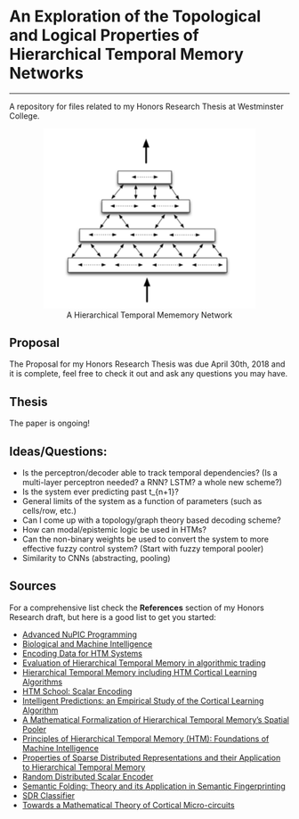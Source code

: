 # An Exploration of the Topological and Logical Properties of Hierarchical Temporal Memory Networks
---------------------------------------------------------------------------------------------------
A repository for files related to my Honors Research Thesis at Westminster College.

<center>
  <figure>
    <img src="images/hierarchy.png"  style="max-width:90%;">
    <figcaption>A Hierarchical Temporal Mememory Network</figcaption>
  </figure>
</center>

## Proposal

The Proposal for my Honors Research Thesis was due April 30th, 2018 and it is complete, feel free to check it out and ask any questions you may have.

## Thesis

The paper is ongoing!

## Ideas/Questions:

* Is the perceptron/decoder able to track temporal dependencies? (Is a multi-layer perceptron needed? a RNN? LSTM? a whole new scheme?)
* Is the system ever predicting past t_{n+1}?
* General limits of the system as a function of parameters (such as cells/row, etc.)
* Can I come up with a topology/graph theory based decoding scheme?
* How can modal/epistemic logic be used in HTMs?
* Can the non-binary weights be used to convert the system to more effective fuzzy control system? (Start with fuzzy temporal pooler)
* Similarity to CNNs (abstracting, pooling)


## Sources

For a comprehensive list check the **References** section of my Honors Research draft, but here is a good list to get you started:

* [Advanced NuPIC Programming](src/Advanced_NuPIC_Programming.pdf)
* [Biological and Machine Intelligence](src/Biological_and_Machine_Intelligence.pdf)
* [Encoding Data for HTM Systems](src/Encoding_Data_for_HTM_Systems.pdf)
* [Evaluation of Hierarchical Temporal Memory in algorithmic trading](src//home/alex/Documents/GitHubRepos/HonorsResearch/src/Evaluation_of_Hierarchical_Temporal_Memory_in_algorithmic_trading.pdf)
* [Hierarchical Temporal Memory including HTM Cortical Learning Algorithms](src/Hierarchical_Temporal_Memory_including_HTM_Cortical_Learning_Algorithms.pdf)
* [HTM School: Scalar Encoding](https://www.youtube.com/watch?v=V3Yqtpytif0)
* [Intelligent Predictions: an Empirical Study of the Cortical Learning Algorithm](src//home/alex/Documents/GitHubRepos/HonorsResearch/src/Intelligent_Predictions:_an_Empirical_Study_of_the_Cortical_Learning_Algorithm.pdf)
* [A Mathematical Formalization of Hierarchical Temporal Memory’s Spatial Pooler](src/A_Mathematical_Formalization_of_Hierarchical_Temporal_Memory’s_Spatial_Pooler.pdf)
* [Principles of Hierarchical Temporal Memory (HTM): Foundations of Machine Intelligence](https://www.youtube.com/watch?v=6ufPpZDmPKA)
* [Properties of Sparse Distributed Representations and their Application to Hierarchical Temporal Memory](src/Properties_of_Sparse_Distributed_Representations_and_their_Applications_to_Hierarchical_Temporal_Memory.pdf)
* [Random Distributed Scalar Encoder](http://fergalbyrne.github.io/rdse.html)
* [Semantic Folding: Theory and its Application in Semantic Fingerprinting](src/Semantic_Folding:_Theory_and_its_Application_in_Semantic_Fingerprinting.pdf)
* [SDR Classifier](http://hopding.com/sdr-classifier#title)
* [Towards a Mathematical Theory of Cortical Micro-circuits](src/Towards_a_Mathematical_Theory_of_Cortical_Micro-circuits.PDF)
